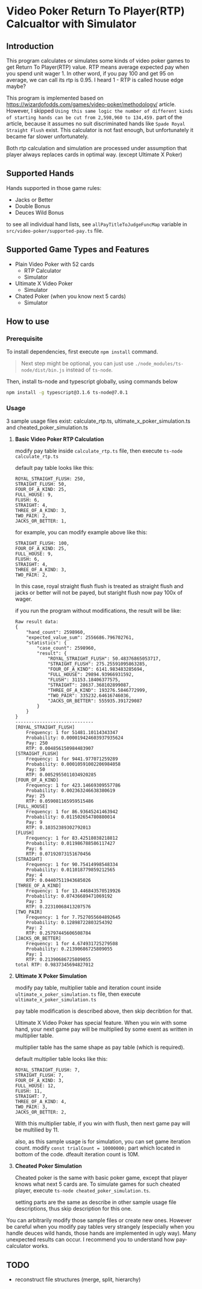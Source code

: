 # Video Poker Return To Player(RTP) Calcualtor with Simulator

## Introduction
This program calculates or simulates some kinds of video poker games to get Return To Player(RTP) value. RTP means average expected pay when you spend unit wager 1. In other word, if you pay 100 and get 95 on average, we can call its rtp is 0.95. I heard 1 - RTP is called house edge maybe?

This program is implemented based on https://wizardofodds.com/games/video-poker/methodology/ article. However, I skipped `Using this same logic the number of different kinds of starting hands can be cut from 2,598,960 to 134,459.` part of the article, because it assumes no suit discriminated hands like `Spade Royal Straight Flush` exist. This calculator is not fast enough, but unfortunately it became far slower unfortunately.

Both rtp calculation and simulation are processed under assumption that player always replaces cards in optimal way. (except Ultimate X Poker)

## Supported Hands

Hands supported in those game rules:

- Jacks or Better
- Double Bonus
- Deuces Wild Bonus

to see all individual hand lists, see `allPayTitleToJudgeFuncMap` variable in `src/video-poker/supported-pay.ts` file.

## Supported Game Types and Features

- Plain Video Poker with 52 cards
  - RTP Calculator
  - Simulator
- Ultimate X Video Poker
  - Simulator
- Chated Poker (when you know next 5 cards)
  - Simulator

## How to use

### Prerequisite

To install dependencies, first execute `npm install` command.

> Next step might be optional, you can just use `./node_modules/ts-node/dist/bin.js` instead of `ts-node`.

Then, install ts-node and typescript globally, using commands below
```bash
npm install -g typescript@3.1.6 ts-node@7.0.1
```

### Usage

3 sample usage files exist: calculate_rtp.ts, ultimate_x_poker_simulation.ts and cheated_poker_simulation.ts

1. **Basic Video Poker RTP Calculation**

    modify pay table inside `calculate_rtp.ts` file, then execute `ts-node calculate_rtp.ts`

    default pay table looks like this:
    ```
    ROYAL_STRAIGHT_FLUSH: 250,
    STRAIGHT_FLUSH: 50,
    FOUR_OF_A_KIND: 25,
    FULL_HOUSE: 9,
    FLUSH: 6,
    STRAIGHT: 4,
    THREE_OF_A_KIND: 3,
    TWO_PAIR: 2,
    JACKS_OR_BETTER: 1,
    ```
    for example, you can modify example above like this:
    ```
    STRAIGHT_FLUSH: 100,
    FOUR_OF_A_KIND: 25,
    FULL_HOUSE: 9,
    FLUSH: 6,
    STRAIGHT: 4,
    THREE_OF_A_KIND: 3,
    TWO_PAIR: 2,
    ```
    In this case, royal straight flush flush is treated as straight flush and jacks or better will not be payed, but staright flush now pay 100x of wager.

    if you run the program without modifications, the result will be like:
    ```
    Raw result data:
    {
        "hand_count": 2598960,
        "expected_value_sum": 2556686.796702761,
        "statistics": {
            "case_count": 2598960,
            "result": {
                "ROYAL_STRAIGHT_FLUSH": 50.48376865053717,
                "STRAIGHT_FLUSH": 275.25591095863285,
                "FOUR_OF_A_KIND": 6141.983483285694,
                "FULL_HOUSE": 29894.93966931592,
                "FLUSH": 31153.18406377575,
                "STRAIGHT": 28637.368102899087,
                "THREE_OF_A_KIND": 193276.5846772999,
                "TWO_PAIR": 335232.64616746036,
                "JACKS_OR_BETTER": 555935.391729087
            }
        }
    }
    -----------------------------
    [ROYAL_STRAIGHT_FLUSH]
        Frequency: 1 for 51481.10114343347
        Probability: 0.000019424603937935624
        Pay: 250
        RTP: 0.004856150984483907
    [STRAIGHT_FLUSH]
        Frequency: 1 for 9441.977071259289
        Probability: 0.00010591002206984058
        Pay: 50
        RTP: 0.0052955011034920285
    [FOUR_OF_A_KIND]
        Frequency: 1 for 423.14669309557786
        Probability: 0.002363246638380619
        Pay: 25
        RTP: 0.059081165959515486
    [FULL_HOUSE]
        Frequency: 1 for 86.93645241463942
        Probability: 0.011502654780880014
        Pay: 9
        RTP: 0.10352389302792013
    [FLUSH]
        Frequency: 1 for 83.42518038218812
        Probability: 0.011986788586117427
        Pay: 6
        RTP: 0.07192073151670456
    [STRAIGHT]
        Frequency: 1 for 90.75414998548334
        Probability: 0.011018779859212565
        Pay: 4
        RTP: 0.04407511943685026
    [THREE_OF_A_KIND]
        Frequency: 1 for 13.446843570519926
        Probability: 0.07436689471069192
        Pay: 3
        RTP: 0.22310068413207576
    [TWO_PAIR]
        Frequency: 1 for 7.7527055604892645
        Probability: 0.12898722803254392
        Pay: 2
        RTP: 0.25797445606508784
    [JACKS_OR_BETTER]
        Frequency: 1 for 4.674931725279508
        Probability: 0.21390686725809055
        Pay: 1
        RTP: 0.21390686725809055
    total RTP: 0.9837345694827012
    ```

2. **Ultimate X Poker Simulation**

    modify pay table, multiplier table and iteration count inside `ultimate_x_poker_simulation.ts` file, then execute `ultimate_x_poker_simulation.ts`

    pay table modification is described above, then skip decribtion for that.

    Ultimate X Video Poker has special feature. When you win with some hand, your next game pay will be multiplied by some exent as written in multiplier table.

    multiplier table has the same shape as pay table (which is required).

    default multiplier table looks like this:
    ```
    ROYAL_STRAIGHT_FLUSH: 7,
    STRAIGHT_FLUSH: 7,
    FOUR_OF_A_KIND: 3,
    FULL_HOUSE: 12,
    FLUSH: 11,
    STRAIGHT: 7,
    THREE_OF_A_KIND: 4,
    TWO_PAIR: 3,
    JACKS_OR_BETTER: 2,
    ```

    With this multiplier table, if you win with flush, then next game pay will be multilied by 11.
    
    also, as this sample usage is for simulation, you can set game iteration count. modify `const trialCount = 10000000;` part which located in bottom of the code. dfeault iteration count is 10M.

3. **Cheated Poker Simulation**

    Cheated poker is the same with basic poker game, except that player knows what next 5 cards are. To simulate games for such cheated player, execute `ts-node cheated_poker_simulation.ts`.

    setting parts are the same as describe in other sample usage file descriptions, thus skip description for this one.

You can arbitrarily modify those sample files or create new ones. However be careful when you modify pay tables very strangely (especially when you handle deuces wild hands, those hands are implemented in ugly way). Many unexpected results can occur. I recommend you to understand how pay-calculator works.

## TODO
- reconstruct file structures (merge, split, hierarchy)
